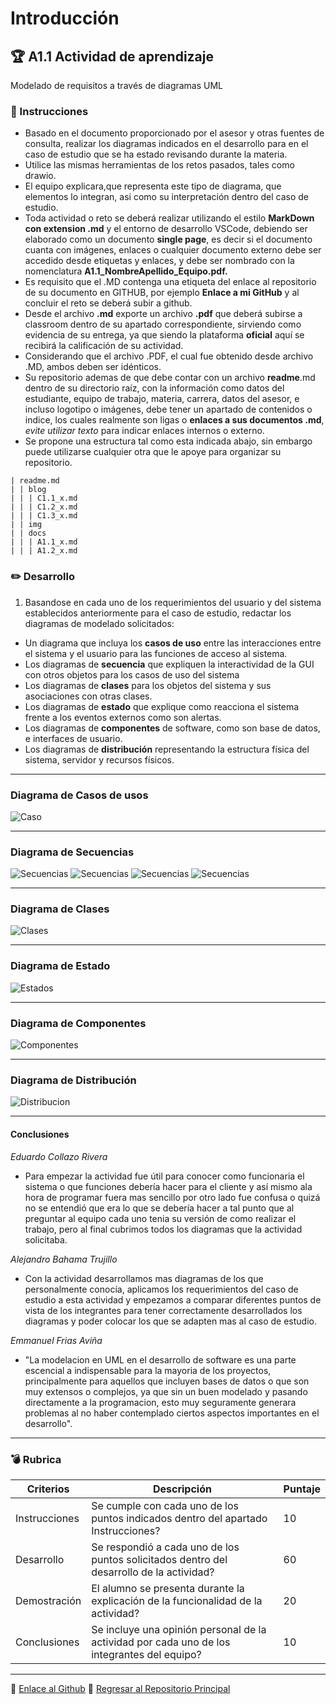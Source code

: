 # Introducción

## :trophy: A1.1 Actividad de aprendizaje

Modelado de requisitos a través de diagramas UML

### :blue_book: Instrucciones

- Basado en el documento proporcionado por el asesor y otras fuentes de consulta, realizar los diagramas indicados en el desarrollo para en el caso de estudio que se ha estado revisando durante la materia.
- Utilice las mismas herramientas de los retos pasados, tales como drawio.
- El equipo explicara,que representa este tipo de diagrama, que elementos lo integran, asi como su interpretación dentro del caso de estudio.
- Toda actividad o reto se deberá realizar utilizando el estilo **MarkDown con extension .md** y el entorno de desarrollo VSCode, debiendo ser elaborado como un documento **single page**, es decir si el documento cuanta con imágenes, enlaces o cualquier documento externo debe ser accedido desde etiquetas y enlaces, y debe ser nombrado con la nomenclatura **A1.1_NombreApellido_Equipo.pdf.**
- Es requisito que el .MD contenga una etiqueta del enlace al repositorio de su documento en GITHUB, por ejemplo **Enlace a mi GitHub** y al concluir el reto se deberá subir a github.
- Desde el archivo **.md** exporte un archivo **.pdf** que deberá subirse a classroom dentro de su apartado correspondiente, sirviendo como evidencia de su entrega, ya que siendo la plataforma **oficial** aquí se recibirá la calificación de su actividad.
- Considerando que el archivo .PDF, el cual fue obtenido desde archivo .MD, ambos deben ser idénticos.
- Su repositorio ademas de que debe contar con un archivo **readme**.md dentro de su directorio raíz, con la información como datos del estudiante, equipo de trabajo, materia, carrera, datos del asesor, e incluso logotipo o imágenes, debe tener un apartado de contenidos o indice, los cuales realmente son ligas o **enlaces a sus documentos .md**, _evite utilizar texto_ para indicar enlaces internos o externo.
- Se propone una estructura tal como esta indicada abajo, sin embargo puede utilizarse cualquier otra que le apoye para organizar su repositorio.

``` 
| readme.md
| | blog
| | | C1.1_x.md
| | | C1.2_x.md
| | | C1.3_x.md
| | img
| | docs
| | | A1.1_x.md
| | | A1.2_x.md
```

### :pencil2: Desarrollo

1. Basandose en cada uno de los requerimientos del usuario y del sistema establecidos anteriormente para el caso de estudio, redactar los diagramas de modelado solicitados:

+ Un diagrama que incluya los **casos de uso** entre las interacciones entre el sistema y el usuario para las funciones de acceso al sistema.
+ Los diagramas de **secuencia** que expliquen la interactividad de la GUI con otros objetos para los casos de uso del sistema
+ Los diagramas de **clases** para los objetos del sistema y sus asociaciones con otras clases.
+ Los diagramas de **estado** que explique como reacciona el sistema frente a los eventos externos como son alertas.
+ Los diagramas de **componentes** de software, como son base de datos, e interfaces de usuario.
+ Los diagramas de **distribución** representando la estructura física del sistema, servidor y recursos físicos.
___
### Diagrama de Casos de usos
![Caso](/img/DiagramaCasosDeUso.drawio.png)
___
### Diagrama de Secuencias
![Secuencias](/img/DiagramaDeSecuencia/diagrama_secuencia_ingreso.drawio.png)
![Secuencias](/img/DiagramaDeSecuencia/diagrama_secuencia_registro.drawio.png)
![Secuencias](/img/DiagramaDeSecuencia/NotificacionDeAlertas.drawio.png)
![Secuencias](/img/DiagramaDeSecuencia/GenerarReporte.drawio.png)
___
### Diagrama de Clases
![Clases](/img/DiagramaClases.drawio.png)
___
### Diagrama de Estado
![Estados](/img/DiagramaDeEstado.drawio.png)
___
### Diagrama de Componentes
![Componentes](/img/DiagramaDeComponentes.drawio.png)
___
### Diagrama de Distribución 
![Distribucion](/img/DiagramaDistribucion.drawio.png)
___
#### Conclusiones
*Eduardo Collazo Rivera* 
- Para empezar la actividad fue útil para conocer como funcionaria el sistema o que funciones debería hacer para el cliente y así mismo ala hora de programar fuera mas sencillo por otro lado fue confusa o quizá no se entendió que era lo que se debería hacer a tal punto que al preguntar al equipo cada uno tenia su versión de como realizar el trabajo, pero al final cubrimos todos los diagramas que la actividad solicitaba.

*Alejandro Bahama Trujillo*
- Con la actividad desarrollamos mas diagramas de los que personalmente conocía, aplicamos los requerimientos del caso de estudio a esta actividad y empezamos a comparar diferentes puntos de vista de los integrantes para tener correctamente desarrollados los diagramas y poder colocar los que se adapten mas al caso de estudio.

*Emmanuel Frias Aviña*
- "La modelacion en UML en el desarrollo de software es una parte escencial a indispensable para la mayoria de los proyectos, principalmente para aquellos que incluyen bases de datos o que son muy extensos o complejos, ya que sin un buen modelado y pasando directamente a la programacion, esto muy seguramente generara problemas al no haber contemplado ciertos aspectos importantes en el desarrollo".
___
### :bomb: Rubrica

| Criterios     | Descripción                                                                                  | Puntaje |
| ------------- | -------------------------------------------------------------------------------------------- | ------- |
| Instrucciones | Se cumple con cada uno de los puntos indicados dentro del apartado Instrucciones?            | 10      |  | 5 |
| Desarrollo    | Se respondió a cada uno de los puntos solicitados dentro del desarrollo de la actividad?     | 60      |
| Demostración  | El alumno se presenta durante la explicación de la funcionalidad de la actividad?            | 20      |
| Conclusiones  | Se incluye una opinión personal de la actividad  por cada uno de los integrantes del equipo? | 10      |
___
:round_pushpin: [Enlace al Github](https://github.com/EduardoCollazoR/AnalisisAvanzDeSoft.git)
:page_facing_up: [Regresar al Repositorio Principal](/readme.md) 